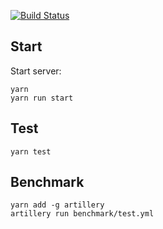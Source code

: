 [![Build Status](https://travis-ci.com/Etimo/diamonds2.svg?branch=master)](https://travis-ci.com/Etimo/diamonds2)

## Start

Start server:

```
yarn
yarn run start
```

## Test

```
yarn test
```

## Benchmark

```
yarn add -g artillery
artillery run benchmark/test.yml
```
